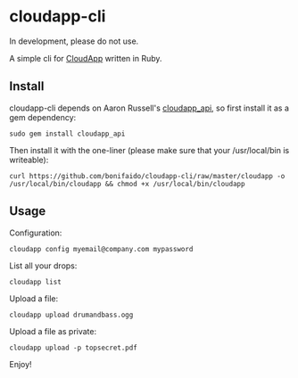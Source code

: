 cloudapp-cli
============

In development, please do not use.

A simple cli for [CloudApp][getcloudapp] written in Ruby.

Install
-------

cloudapp-cli depends on Aaron Russell's [cloudapp_api][api], so first install it as a gem dependency:

	sudo gem install cloudapp_api

Then install it with the one-liner (please make sure that your /usr/local/bin is writeable):

	curl https://github.com/bonifaido/cloudapp-cli/raw/master/cloudapp -o /usr/local/bin/cloudapp && chmod +x /usr/local/bin/cloudapp

Usage
-----

Configuration:

	cloudapp config myemail@company.com mypassword

List all your drops:

	cloudapp list

Upload a file:

	cloudapp upload drumandbass.ogg

Upload a file as private:

	cloudapp upload -p topsecret.pdf


Enjoy!

[getcloudapp]:http://getcloudapp.com/
[api]:https://github.com/aaronrussell/cloudapp_api